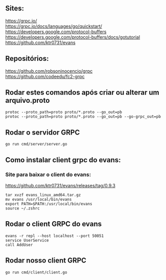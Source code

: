 ## Sites:
https://grpc.io/ <br>
https://grpc.io/docs/languages/go/quickstart/ <br>
https://developers.google.com/protocol-buffers <br>
https://developers.google.com/protocol-buffers/docs/gotutorial <br>
https://github.com/ktr0731/evans <br>


## Repositórios:
https://github.com/robsoninocencio/grpc <br>
https://github.com/codeedu/fc2-grpc <br>

## Rodar estes comandos após criar ou alterar um arquivo.proto

```
protoc --proto_path=proto proto/*.proto --go_out=pb
protoc --proto_path=proto proto/*.proto --go_out=pb --go-grpc_out=pb
```

## Rodar o servidor GRPC
```
go run cmd/server/server.go
```

## Como instalar client grpc do evans:
### Site para baixar o client do evans: 
https://github.com/ktr0731/evans/releases/tag/0.9.3
```
tar xvzf evans_linux_amd64.tar.gz
mv evans /usr/local/bin/evans
export PATH=$PATH:/usr/local/bin/evans
source ~/.zshrc
```

## Rodar o client GRPC do evans
```
evans -r repl --host localhost --port 50051
service UserService
call AddUser
```

## Rodar nosso client GRPC
```
go run cmd/client/client.go
```
